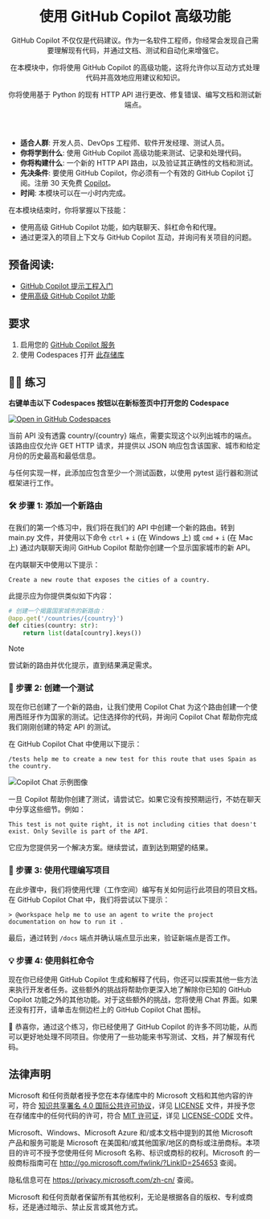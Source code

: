 <header>

# 使用 GitHub Copilot 高级功能

GitHub Copilot 不仅仅是代码建议。作为一名软件工程师，你经常会发现自己需要理解现有代码，并通过文档、测试和自动化来增强它。

在本模块中，你将使用 GitHub Copilot 的高级功能，这将允许你以互动方式处理代码并高效地应用建议和知识。

你将使用基于 Python 的现有 HTTP API 进行更改、修复错误、编写文档和测试新端点。

</header>

- **适合人群**: 开发人员、DevOps 工程师、软件开发经理、测试人员。
- **你将学到什么**: 使用 GitHub Copilot 高级功能来测试、记录和处理代码。
- **你将构建什么**: 一个新的 HTTP API 路由，以及验证其正确性的文档和测试。
- **先决条件**: 要使用 GitHub Copilot，你必须有一个有效的 GitHub Copilot 订阅。注册 30 天免费 [Copilot](https://github.com/settings/copilot)。
- **时间**: 本模块可以在一小时内完成。

在本模块结束时，你将掌握以下技能：

- 使用高级 GitHub Copilot 功能，如内联聊天、斜杠命令和代理。
- 通过更深入的项目上下文与 GitHub Copilot 互动，并询问有关项目的问题。

## 预备阅读:
- [GitHub Copilot 提示工程入门](https://learn.microsoft.com/training/modules/introduction-prompt-engineering-with-github-copilot//?WT.mc_id=academic-113596-abartolo)
- [使用高级 GitHub Copilot 功能](https://learn.microsoft.com/training/modules/advanced-github-copilot/?WT.mc_id=academic-113596-abartolo)

## 要求

1. 启用您的 [GitHub Copilot 服务](https://github.com/github-copilot/signup)
2. 使用 Codespaces 打开 [此存储库](https://codespaces.new/MicrosoftDocs/mslearn-advanced-copilot)

## 💪🏽 练习

**右键单击以下 Codespaces 按钮以在新标签页中打开您的 Codespace**
 
[![Open in GitHub Codespaces](https://github.com/codespaces/badge.svg)](https://codespaces.new/MicrosoftDocs/mslearn-copilot-codespaces-python)

当前 API 没有透露 country/{country} 端点，需要实现这个以列出城市的端点。该路由应仅允许 GET HTTP 请求，并提供以 JSON 响应包含该国家、城市和给定月份的历史最高和最低信息。

与任何实现一样，此添加应包含至少一个测试函数，以使用 pytest 运行器和测试框架进行工作。

### 🛠 步骤 1: 添加一个新路由
在我们的第一个练习中，我们将在我们的 API 中创建一个新的路由。转到 main.py 文件，并使用以下命令 `ctrl` + `i` (在 Windows 上) 或 `cmd` + `i` (在 Mac 上) 通过内联聊天询问 GitHub Copilot 帮助你创建一个显示国家城市的新 API。

在内联聊天中使用以下提示：

```
Create a new route that exposes the cities of a country.
```

此提示应为你提供类似如下内容：

```python
# 创建一个揭露国家城市的新路由：
@app.get('/countries/{country}')
def cities(country: str):
    return list(data[country].keys())
```

> [!NOTE]
> 尝试新的路由并优化提示，直到结果满足需求。

### 🔎 步骤 2: 创建一个测试
现在你已创建了一个新的路由，让我们使用 Copilot Chat 为这个路由创建一个使用西班牙作为国家的测试。记住选择你的代码，并询问 Copilot Chat 帮助你完成我们刚刚创建的特定 API 的测试。

在 GitHub Copilot Chat 中使用以下提示：

```
/tests help me to create a new test for this route that uses Spain as the country.
```

![Copilot Chat 示例图像](https://raw.githubusercontent.com/MicrosoftDocs/mslearn-advanced-copilot/main/images/ideascopilot.png)

一旦 Copilot 帮助你创建了测试，请尝试它。如果它没有按预期运行，不妨在聊天中分享这些细节。例如：

```
This test is not quite right, it is not including cities that doesn't exist. Only Seville is part of the API.
```

它应为您提供另一个解决方案。继续尝试，直到达到期望的结果。

### 🐍 步骤 3: 使用代理编写项目
在此步骤中，我们将使用代理（工作空间）编写有关如何运行此项目的项目文档。在 GitHub Copilot Chat 中，我们将尝试以下提示：

`> @workspace help me to use an agent to write the project documentation on how to run it .`

最后，通过转到 `/docs` 端点并确认端点显示出来，验证新端点是否工作。

### 💡 步骤 4: 使用斜杠命令

现在你已经使用 GitHub Copilot 生成和解释了代码，你还可以探索其他一些方法来执行开发者任务。这些额外的挑战将帮助你更深入地了解除你已知的 GitHub Copilot 功能之外的其他功能。对于这些额外的挑战，您将使用 Chat 界面。如果还没有打开，请单击左侧边栏上的 GitHub Copilot Chat 图标。

🚀 恭喜你，通过这个练习，你已经使用了 GitHub Copilot 的许多不同功能，从而可以更好地处理不同项目。你使用了一些功能来书写测试、文档，并了解现有代码。

## 法律声明

Microsoft 和任何贡献者授予您在本存储库中的 Microsoft 文档和其他内容的许可，符合 [知识共享署名 4.0 国际公共许可协议](https://creativecommons.org/licenses/by/4.0/legalcode)，详见 [LICENSE](LICENSE) 文件，并授予您在存储库中的任何代码的许可，符合 [MIT 许可证](https://opensource.org/licenses/MIT)，详见 [LICENSE-CODE](LICENSE-CODE) 文件。

Microsoft、Windows、Microsoft Azure 和/或本文档中提到的其他 Microsoft 产品和服务可能是 Microsoft 在美国和/或其他国家/地区的商标或注册商标。本项目的许可不授予您使用任何 Microsoft 名称、标识或商标的权利。Microsoft 的一般商标指南可在 http://go.microsoft.com/fwlink/?LinkID=254653 查阅。

隐私信息可在 https://privacy.microsoft.com/zh-cn/ 查阅。

Microsoft 和任何贡献者保留所有其他权利，无论是根据各自的版权、专利或商标，还是通过暗示、禁止反言或其他方式。